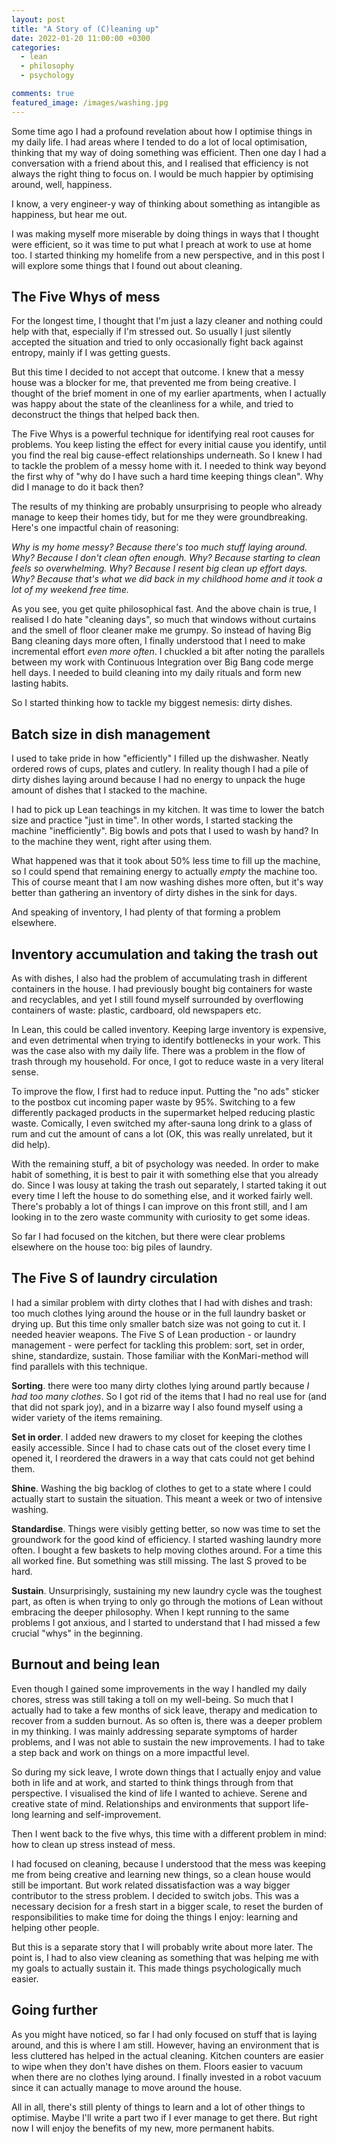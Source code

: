 ```yaml
---
layout: post
title: "A Story of (C)leaning up"
date: 2022-01-20 11:00:00 +0300
categories: 
  - lean
  - philosophy
  - psychology

comments: true
featured_image: /images/washing.jpg
---
```


Some time ago I had a profound revelation about how I optimise things in my daily life. I had areas where I tended to do a lot of local optimisation, thinking that my way of doing something was efficient. Then one day I had a conversation with a friend about this, and I realised that efficiency is not always the right thing to focus on. I would be much happier by optimising around, well, happiness. 

I know, a very engineer-y way of thinking about something as intangible as happiness, but hear me out. 

I was making myself more miserable by doing things in ways that I thought were efficient, so it was time to put what I preach at work to use at home too. I started thinking my homelife from a new perspective, and in this post I will explore some things that I found out about cleaning.
<!-- excerpt-end -->


## The Five Whys of mess

For the longest time, I thought that I'm just a lazy cleaner and nothing could help with that, especially if I'm stressed out. So usually I just silently accepted the situation and tried to only occasionally fight back against entropy, mainly if I was getting guests. 

But this time I decided to not accept that outcome. I knew that a messy house was a blocker for me, that prevented me from being creative. I thought of the brief moment in one of my earlier apartments, when I actually was happy about the state of the cleanliness for a while, and tried to deconstruct the things that helped back then. 

The Five Whys is a powerful technique for identifying real root causes for problems. You keep listing the effect for every initial cause you identify, until you find the real big cause-effect relationships underneath. So I knew I had to tackle the problem of a messy home with it. I needed to think way beyond the first why of "why do I have such a hard time keeping things clean". Why did I manage to do it back then?

The results of my thinking are probably unsurprising to people who already manage to keep their homes tidy, but for me they were groundbreaking. Here's one impactful chain of reasoning:

_Why is my home messy? Because there's too much stuff laying around. Why? Because I don't clean often enough. Why? Because starting to clean feels so overwhelming. Why? Because I resent big clean up effort days. Why? Because that's what we did back in my childhood home and it took a lot of my weekend free time._

As you see, you get quite philosophical fast. And the above chain is true, I realised I do hate "cleaning days", so much that windows without curtains and the smell of floor cleaner make me grumpy. So instead of having Big Bang cleaning days more often, I finally understood that I need to make incremental effort *even more often*. I chuckled a bit after noting the parallels between my work with Continuous Integration over Big Bang code merge hell days. I needed to build cleaning into my daily rituals and form new lasting habits. 

So I started thinking how to tackle my biggest nemesis: dirty dishes.

## Batch size in dish management

I used to take pride in how "efficiently" I filled up the dishwasher. Neatly ordered rows of cups, plates and cutlery. In reality though I had a pile of dirty dishes laying around because I had no energy to unpack the huge amount of dishes that I stacked to the machine. 

I had to pick up Lean teachings in my kitchen. It was time to lower the batch size and practice "just in time". In other words, I started stacking the machine "inefficiently". Big bowls and pots that I used to wash by hand? In to the machine they went, right after using them. 

What happened was that it took about 50% less time to fill up the machine, so I could spend that remaining energy to actually *empty* the machine too. This of course meant that I am now washing dishes more often, but it's way better than gathering an inventory of dirty dishes in the sink for days.

And speaking of inventory, I had plenty of that forming a problem elsewhere. 

## Inventory accumulation and taking the trash out

As with dishes, I also had the problem of accumulating trash in different containers in the house. I had previously bought big containers for waste and recyclables, and yet I still found myself surrounded by overflowing containers of waste: plastic, cardboard, old newspapers etc. 

In Lean, this could be called inventory. Keeping large inventory is expensive, and even detrimental when trying to identify bottlenecks in your work. This was the case also with my daily life. There was a problem in the flow of trash through my household. For once, I got to reduce waste in a very literal sense. 

To improve the flow, I first had to reduce input. Putting the "no ads" sticker to the postbox cut incoming paper waste by 95%. Switching to a few differently packaged products in the supermarket helped reducing plastic waste. Comically, I even switched my after-sauna long drink to a glass of rum and cut the amount of cans a lot (OK, this was really unrelated, but it did help). 

With the remaining stuff, a bit of psychology was needed. In order to make habit of something, it is best to pair it with something else that you already do. Since I was lousy at taking the trash out separately, I started taking it out every time I left the house to do something else, and it worked fairly well. There's probably a lot of things I can improve on this front still, and I am looking in to the zero waste community with curiosity to get some ideas. 

So far I had focused on the kitchen, but there were clear problems elsewhere on the house too: big piles of laundry. 

## The Five S of laundry circulation

I had a similar problem with dirty clothes that I had with dishes and trash: too much clothes lying around the house or in the full laundry basket or drying up. But this time only smaller batch size was not going to cut it. I needed heavier weapons. The Five S of Lean production - or laundry management - were perfect for tackling this problem: sort, set in order, shine, standardize, sustain. Those familiar with the KonMari-method will find parallels with this technique. 

__Sorting__. there were too many dirty clothes lying around partly because _I had too many clothes_. So I got rid of the items that I had no real use for (and that did not spark joy), and in a bizarre way I also found myself using a wider variety of the items remaining. 

__Set in order__. I added new drawers to my closet for keeping the clothes easily accessible. Since I had to chase cats out of the closet every time I opened it, I reordered the drawers in a way that cats could not get behind them.

__Shine__. Washing the big backlog of clothes to get to a state where I could actually start to sustain the situation. This meant a week or two of intensive washing. 

__Standardise__. Things were visibly getting better, so now was time to set the groundwork for the good kind of efficiency. I started washing laundry more often. I bought a few baskets to help moving clothes around. For a time this all worked fine. But something was still missing. The last S proved to be hard. 

__Sustain__. Unsurprisingly, sustaining my new laundry cycle was the toughest part, as often is when trying to only go through the motions of Lean without embracing the deeper philosophy. When I kept running to the same problems I got anxious, and I started to understand that I had missed a few crucial "whys" in the beginning. 

## Burnout and being lean

Even though I gained some improvements in the way I handled my daily chores, stress was still taking a toll on my well-being. So much that I actually had to take a few months of sick leave, therapy and medication to recover from a sudden burnout. As so often is, there was a deeper problem in my thinking. I was mainly addressing separate symptoms of harder problems, and I was not able to sustain the new improvements. I had to take a step back and work on things on a more impactful level. 

So during my sick leave, I wrote down things that I actually enjoy and value both in life and at work, and started to think things through from that perspective. I visualised the kind of life I wanted to achieve. Serene and creative state of mind. Relationships and environments that support life-long learning and self-improvement. 

Then I went back to the five whys, this time with a different problem in mind: how to clean up stress instead of mess.

I had focused on cleaning, because I understood that the mess was keeping me from being creative and learning new things, so a clean house would still be important. But work related dissatisfaction was a way bigger contributor to the stress problem. I decided to switch jobs. This was a necessary decision for a fresh start in a bigger scale, to reset the burden of responsibilities to make time for doing the things I enjoy: learning and helping other people. 

But this is a separate story that I will probably write about more later. The point is, I had to also view cleaning as something that was helping me with my goals to actually sustain it. This made things psychologically much easier.

## Going further

As you might have noticed, so far I had only focused on stuff that is laying around, and this is where I am still. However, having an environment that is less cluttered has helped in the actual cleaning. Kitchen counters are easier to wipe when they don't have dishes on them. Floors easier to vacuum when there are no clothes lying around. I finally invested in a robot vacuum since it can actually manage to move around the house. 

All in all, there's still plenty of things to learn and a lot of other things to optimise. Maybe I'll write a part two if I ever manage to get there. But right now I will enjoy the benefits of my new, more permanent habits. 
